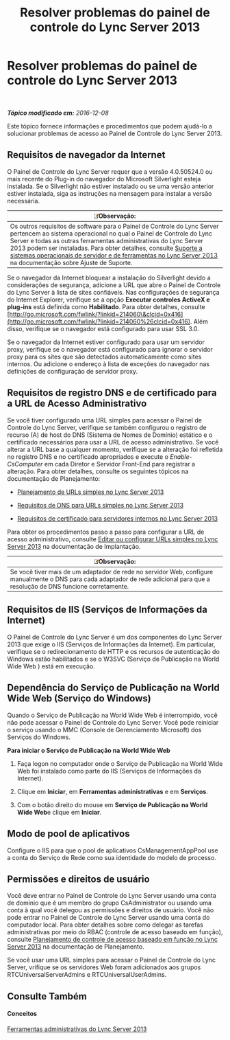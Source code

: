 ﻿---
title: Resolver problemas do painel de controle do Lync Server 2013
TOCTitle: Resolver problemas do painel de controle do Lync Server 2013
ms:assetid: 54e7ab57-34ce-4a07-bcc9-643379eb4eb7
ms:mtpsurl: https://technet.microsoft.com/pt-br/library/Gg195689(v=OCS.15)
ms:contentKeyID: 49306742
ms.date: 12/10/2016
mtps_version: v=OCS.15
ms.translationtype: HT
---

# Resolver problemas do painel de controle do Lync Server 2013

 

_**Tópico modificado em:** 2016-12-08_

Este tópico fornece informações e procedimentos que podem ajudá-lo a solucionar problemas de acesso ao Painel de Controle do Lync Server 2013.

## Requisitos de navegador da Internet

O Painel de Controle do Lync Server requer que a versão 4.0.50524.0 ou mais recente do Plug-in do navegador do Microsoft Silverlight esteja instalada. Se o Silverlight não estiver instalado ou se uma versão anterior estiver instalada, siga as instruções na mensagem para instalar a versão necessária.

<table>
<thead>
<tr class="header">
<th><img src="images/Gg425756.note(OCS.15).gif" title="note" alt="note" />Observação:</th>
</tr>
</thead>
<tbody>
<tr class="odd">
<td>Os outros requisitos de software para o Painel de Controle do Lync Server pertencem ao sistema operacional no qual o Painel de Controle do Lync Server e todas as outras ferramentas administrativas do Lync Server 2013 podem ser instaladas. Para obter detalhes, consulte <a href="lync-server-2013-server-and-tools-operating-system-support.md">Suporte a sistemas operacionais de servidor e de ferramentas no Lync Server 2013</a> na documentação sobre Ajuste de Suporte.</td>
</tr>
</tbody>
</table>


Se o navegador da Internet bloquear a instalação do Silverlight devido a considerações de segurança, adicione a URL que abre o Painel de Controle do Lync Server à lista de sites confiáveis. Nas configurações de segurança do Internet Explorer, verifique se a opção **Executar controles ActiveX e plug-ins** está definida como **Habilitado**. Para obter detalhes, consulte [http://go.microsoft.com/fwlink/?linkid=214060\&clcid=0x416](http://go.microsoft.com/fwlink/?linkid=214060%26clcid=0x416). Além disso, verifique se o navegador está configurado para usar SSL 3.0.

Se o navegador da Internet estiver configurado para usar um servidor proxy, verifique se o navegador está configurado para ignorar o servidor proxy para os sites que são detectados automaticamente como sites internos. Ou adicione o endereço à lista de exceções do navegador nas definições de configuração de servidor proxy.

## Requisitos de registro DNS e de certificado para a URL de Acesso Administrativo

Se você tiver configurado uma URL simples para acessar o Painel de Controle do Lync Server, verifique se também configurou o registro de recurso (A) de host do DNS (Sistema de Nomes de Domínio) estático e o certificado necessários para usar a URL de acesso administrativo. Se você alterar a URL base a qualquer momento, verifique se a alteração foi refletida no registro DNS e no certificado apropriados e execute o *Enable-CsComputer* em cada Diretor e Servidor Front-End para registrar a alteração. Para obter detalhes, consulte os seguintes tópicos na documentação de Planejamento:

  - [Planejamento de URLs simples no Lync Server 2013](lync-server-2013-planning-for-simple-urls.md)

  - [Requisitos de DNS para URLs simples no Lync Server 2013](lync-server-2013-dns-requirements-for-simple-urls.md)

  - [Requisitos de certificado para servidores internos no Lync Server 2013](lync-server-2013-certificate-requirements-for-internal-servers.md)

Para obter os procedimentos passo a passo para configurar a URL de acesso administrativo, consulte [Editar ou configurar URLs simples no Lync Server 2013](lync-server-2013-edit-or-configure-simple-urls.md) na documentação de Implantação.

<table>
<thead>
<tr class="header">
<th><img src="images/Gg425756.note(OCS.15).gif" title="note" alt="note" />Observação:</th>
</tr>
</thead>
<tbody>
<tr class="odd">
<td>Se você tiver mais de um adaptador de rede no servidor Web, configure manualmente o DNS para cada adaptador de rede adicional para que a resolução de DNS funcione corretamente.</td>
</tr>
</tbody>
</table>


## Requisitos de IIS (Serviços de Informações da Internet)

O Painel de Controle do Lync Server é um dos componentes do Lync Server 2013 que exige o IIS (Serviços de Informações da Internet). Em particular, verifique se o redirecionamento de HTTP e os recursos de autenticação do Windows estão habilitados e se o W3SVC (Serviço de Publicação na World Wide Web ) está em execução.

## Dependência do Serviço de Publicação na World Wide Web (Serviço do Windows)

Quando o Serviço de Publicação na World Wide Web é interrompido, você não pode acessar o Painel de Controle do Lync Server. Você pode reiniciar o serviço usando o MMC (Console de Gerenciamento Microsoft) dos Serviços do Windows.

**Para iniciar o Serviço de Publicação na World Wide Web**

1.  Faça logon no computador onde o Serviço de Publicação na World Wide Web foi instalado como parte do IIS (Serviços de Informações da Internet).

2.  Clique em **Iniciar**, em **Ferramentas administrativas** e em **Serviços**.

3.  Com o botão direito do mouse em **Serviço de Publicação na World Wide Web**e clique em **Iniciar**.

## Modo de pool de aplicativos

Configure o IIS para que o pool de aplicativos CsManagementAppPool use a conta do Serviço de Rede como sua identidade do modelo de processo.

## Permissões e direitos de usuário

Você deve entrar no Painel de Controle do Lync Server usando uma conta de domínio que é um membro do grupo CsAdministrator ou usando uma conta à qual você delegou as permissões e direitos de usuário. Você não pode entrar no Painel de Controle do Lync Server usando uma conta do computador local. Para obter detalhes sobre como delegar as tarefas administrativas por meio do RBAC (controle de acesso baseado em função), consulte [Planejamento de controle de acesso baseado em função no Lync Server 2013](lync-server-2013-planning-for-role-based-access-control.md) na documentação de Planejamento.

Se você usar uma URL simples para acessar o Painel de Controle do Lync Server, vrifique se os servidores Web foram adicionados aos grupos RTCUniversalServerAdmins e RTCUniversalUserAdmins.

## Consulte Também

#### Conceitos

[Ferramentas administrativas do Lync Server 2013](lync-server-2013-lync-server-administrative-tools.md)

